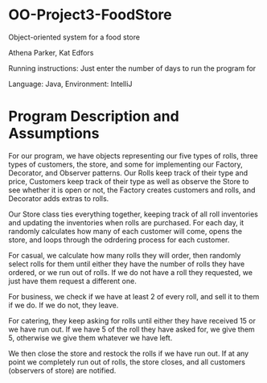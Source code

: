 # OO-Project3-FoodStore

Object-oriented system for a food store

Athena Parker, Kat Edfors

Running instructions: Just enter the number of days to run the program for

Language: Java, Environment: IntelliJ

# Program Description and Assumptions

For our program, we have objects representing our five types of rolls, three types of customers, the store, and some for implementing our Factory, Decorator, and Observer patterns. Our Rolls keep track of their type and price, Customers keep track of their type as well as observe the Store to see whether it is open or not, the Factory creates customers and rolls, and Decorator adds extras to rolls.

Our Store class ties everything together, keeping track of all roll inventories and updating the inventories when rolls are purchased. For each day, it randomly calculates how many of each customer will come, opens the store, and loops through the odrdering process for each customer.

For casual, we calculate how many rolls they will order, then randomly select rolls for them until either they have the number of rolls they have ordered, or we run out of rolls. If we do not have a roll they requested, we just have them request a different one.

For business, we check if we have at least 2 of every roll, and sell it to them if we do. If we do not, they leave.

For catering, they keep asking for rolls until either they have received 15 or we have run out. If we have 5 of the roll they have asked for, we give them 5, otherwise we give them whatever we have left. 

We then close the store and restock the rolls if we have run out. If at any point we completely run out of rolls, the store closes, and all customers (observers of store) are notified.
